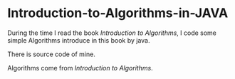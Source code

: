 # Introduction-to-Algorithms-in-JAVA
During the time I read the book *Introduction to Algorithms*, I code some simple Algorithms introduce in this book by java.

There is source code of mine.

Algorithms come from *Introduction to Algorithms*.
